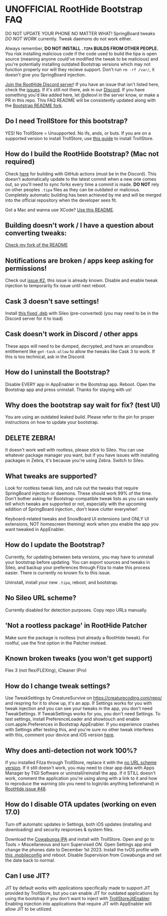 # **UNOFFICIAL** RootHide Bootstrap FAQ

DO NOT UPDATE YOUR PHONE NO MATTER WHAT!
SpringBoard tweaks *DO NOT WORK* currently. Tweak daemons do not work either.

Always remember, **DO NOT INSTALL `.TIPA` BUILDS FROM OTHER PEOPLE.** You risk installing malicious code if the code used to build the tipa is open source (meaning anyone could've modified the tweak to be malicious) and you're potentially installing outdated Bootstrap versions which may not function properly nor will they recieve support.
Don't run `rm -rf /var/`, it doesn't give you SpringBoard injection.

[Join the RootHide Discord server](https://discord.com/invite/scqCkumAYp)!
If you have an issue that isn't listed here, check the [issues](https://github.com/RootHide/Bootstrap/issues). If it's still not there, ask in our [Discord](https://discord.com/invite/scqCkumAYp). If you have something you'd like added here, let @dleovl in the server know, or make a PR in this repo.
This FAQ README will be consistently updated along with the [Bootstrap README fork](https://github.com/dleovl/Bootstrap/blob/main/README.md).

## Do I need TrollStore for this bootstrap?
YES! No TrollStore = Unsupported. No ifs, ands, or buts.
If you are on a supported version to install TrollStore, use [this guide](https://ios.cfw.guide/installing-trollstore/) to install TrollStore.

## How do I build the RootHide Bootstrap? (Mac not required)
Check [here](https://discord.com/channels/1130859165942829106/1130859166488076331/1190488974528106607) for building with GitHub actions (must be in the Discord). This doesn't automatically update to the latest commit when a new one comes out, so you'll need to sync forks every time a commit is made. **DO NOT** rely on other peoples `.tipa` files as they can be outdated or malicious. Completely automatic building has been achieved by me and will be merged into the official repository when the developer sees fit.

Got a Mac and wanna use XCode? [Use this README](https://github.com/dleovl/Bootstrap/blob/main/README.md).

## Building doesn't work / I have a question about converting tweaks:
[Check my fork of the README](https://github.com/dleovl/Bootstrap/blob/main/README.md)

## Notifications are broken / apps keep asking for permissions!
Check out [issue #2](https://github.com/RootHide/Bootstrap/issues/2), this issue is already known. Disable and enable tweak injection to temporarily fix issue until next reboot.

## Cask 3 doesn't save settings!
Install [this fixed .deb](https://cdn.discordapp.com/attachments/1153426136802529280/1190903773606973470/com.ryannair05.cask3_1.0.2_iphoneos-arm64e.deb) with Sileo (pre-converted) (you may need to be in the Discord server for it to load)

## Cask doesn't work in Discord / other apps
These apps will need to be dumped, decrypted, and have an unsandbox entitlement like `get-task-allow` to allow the tweaks like Cask 3 to work. If this is too technical, ask in the Discord.

## How do I uninstall the Bootstrap?
Disable EVERY app in AppEnabler in the Bootstrap app. Reboot. Open the Bootstrap app and press uninstall. Thanks for staying with us!

## Why does the bootstrap say wait for fix? (test UI)
You are using an outdated leaked build. Please refer to the pin for proper instructions on how to update your bootstrap.

## DELETE ZEBRA!
It doesn't work well with rootless, please stick to Sileo. You can use whatever package manager you want, but if you have issues with installing packages in Zebra, it's because you're using Zebra. Switch to Sileo.

## What tweaks are supported?
Look for rootless tweak lists, and rule out the tweaks that require SpringBoard injection or daemons. These should work 99% of the time. Don't bother asking for Bootstrap-compatible tweak lists as you can easily tell which tweaks are supported or not, especially with the upcoming addition of SpringBoard injection., don't leave clutter everywher!

Keyboard-related tweaks and SnowBoard UI extensions (and ONLY UI extensions, NOT homescreen theming) work when you enable the app you want tweaked in AppEnabler.

## How do I update the Bootstrap?
Currently, for updating between beta versions, you may have to uninstall your bootstrap before updating. You can export sources and tweaks in Sileo, and backup your preferences through Filza to make this process easier. There is currently no known fix to this issue.

Uninstall, install your new `.tipa`, reboot, and bootstrap.

## No Sileo URL scheme?
Currently disabled for detection purposes. Copy repo URLs manually.

## 'Not a rootless package' in RootHide Patcher
Make sure the package is rootless (not already a RootHide tweak). For rootful, use the first option in the Patcher instead.

## Known broken tweaks (you won't get support)
Flex 3 (not flex/FLEXing), iCleaner (Pro)

## How do I change tweak settings?
Use TweakSettings by CreatureSurvive on https://creaturecoding.com/repo/ and respring for it to show up, it's an app. If Settings works for you with tweak injection and you can see your tweaks in the app, you don't need TweakSettings. If TweakSettings works for you, you don't need Settings. To test settings, install PreferenceLoader and showtouch and enable com.apple.Preferences in Bootstrap AppEnabler. If you experience crashes with Settings after testing this, and you're sure no other tweak interferes with this, comment your device and iOS version [here](https://github.com/RootHide/Bootstrap/issues/37).

## Why does anti-detection not work 100%?
If you installed Filza through TrollStore, replace it with the [no URL scheme version](https://tigisoftware.com/download/Filza_NoURLScheme_4.0.0.ipa). If it still doesn't work, you may need to clear app data with Apps Manager by TIGI Software or uninstall/reinstall the app. If it STILL doesn't work, comment the application you're using along with a link to it and how to reproduce the warning (do you need to login/do anything beforehand) in [RootHide issue #48](https://github.com/RootHide/Bootstrap/issues/48).

## How do I disable OTA updates (working on even 17.0)
Turn off automatic updates in Settings, both iOS updates (installing and downloading) and security responses & system files.

Download the [Cowabunga IPA](https://github.com/leminlimez/Cowabunga/releases/download/v10.3.2/Cowabunga.ipa) and install with TrollStore.
Open and go to Tools > Miscellaneous and turn Supervised *ON*. Open Settings app and change the phones date to December 1st 2023.
Install the tvOS profile with [this .mobileconfig](https://betaprofiles.dev/dl/block-ota/BlockOTA_17.mobileconfig) and reboot. Disable Supervision from Cowabunga and set the date back to normal.

## Can I use JIT?
JIT by default works with applications specifically made to support JIT provided by TrollStore, but you can enable JIT for outdated applications by using the bootstrap if you don't want to inject with [TrollStoreJitEnabler](https://github.com/Rednick16/TrollStoreJitEnabler). Enabling injection into applications that require JIT with AppEnabler will allow JIT to be utilized.

